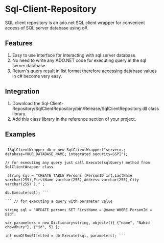 # Sql-Client-Repository
SQL client repository is an ado.net SQL client wrapper for convenient access of SQL server database using c#.

## Features
1. Easy to use interface for interacting with sql server database.
2. No need to write any ADO.NET code for executing query in the sql server database.
3. Return's query result in list format therefore accessing database values in c# become very easy.

## Integration
1. Download the Sql-Client-Repository/SqlClientRepository/bin/Release/SqlClientRepository.dll class library.
2. Add this class library in the reference section of your project.

## Examples
``` // Create an instance of SqlClientWrapper class and pass the connection string in the constructor parameter

 ISqlClientWrapper db = new SqlClientWrapper("server=.; database=YOUR_DATABASE_NAME; integrated security=SSPI"); 

// for executing any query just call Execute(sqlQuery) method from SqlClientWrapper class 

 string sql = "CREATE TABLE Persons (PersonID int,LastName varchar(255),FirstName varchar(255),Address varchar(255),City varchar(255) );" ;

db.Execute(sql); ```

``` // for executing a query with parameter value 

string sql = "UPDATE persons SET FirstName = @name WHERE PersonId = @id";

var parameters = new Dictionary<string, object>(){ {"name", "Nahid chowdhury"}, {"id", 5} };

int numOfRowEffected = db.Execute(sql, parameters); ```
